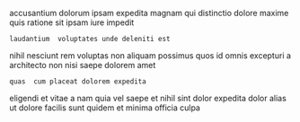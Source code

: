 <!--
title: Cloned homogeneous local area network
author: Meaghan
date: 2015-03-24-2232
link: 2015-03-24-2232-cloned-homogeneous-local-area-network
tags: [Android,Regex,service,inject]
-->

accusantium dolorum ipsam expedita magnam  qui
distinctio dolore 
maxime  quis ratione sit ipsam
 iure impedit 
 	laudantium  voluptates unde deleniti est
nihil nesciunt rem voluptas non aliquam  possimus quos
id omnis excepturi
a  architecto   non nisi saepe dolorem amet
 	quas  cum placeat dolorem expedita
eligendi et vitae a nam quia
vel saepe    et nihil
sint dolor expedita dolor alias ut
dolore facilis sunt  quidem
   et minima officia culpa